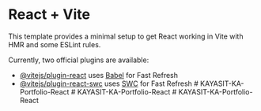 # React + Vite

This template provides a minimal setup to get React working in Vite with HMR and some ESLint rules.

Currently, two official plugins are available:

- [@vitejs/plugin-react](https://github.com/vitejs/vite-plugin-react/blob/main/packages/plugin-react/README.md) uses [Babel](https://babeljs.io/) for Fast Refresh
- [@vitejs/plugin-react-swc](https://github.com/vitejs/vite-plugin-react-swc) uses [SWC](https://swc.rs/) for Fast Refresh
#   K A Y A S I T - K A - P o r t f o l i o - R e a c t  
 #   K A Y A S I T - K A - P o r t f o l i o - R e a c t  
 #   K A Y A S I T - K A - P o r t f o l i o - R e a c t  
 